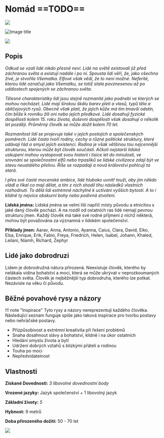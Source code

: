 # Nomád ==TODO==

<img src="/assets/sep_line.png"/>

![Image title](/assets/OW/races/Human.png)

<img src="/assets/sep_line.png"/>

## Popis

*Odkud se vzali lidé nikdo přesně neví. Lidé na světě existovali již před záchranou světa a existují nadále i po ní. Spousta lidí věří, že, jako všechno živé, je stvořila Všematka. Elfové však vědí, že to není možné. Neferité, kterou lidé označují jako Všematku, se totiž stala povznesenou až po událostech spojených se záchranou světa.*

*Tělesné charakteristiky lidí jsou stejně rozmanité jako podnebí ve kterých se mohou nacházet. Lidé mají širokou škálu barev pleti a vlasů, typů těla a obličejových rysů. Obecně však platí, že jejich kůže má tím tmavší odstín, čím blíže k rovníku žili oni nebo jejich předkové. Lidé dosahují fyzické dospělosti kolem 15. roku života, duševní dospělosti však dosahují o několik let později. Průměrný člověk se může dožít kolem 70 let.*

*Rozmanitost lidí se projevuje také v jejich postojích a společenských poměrech. Lidé často tvoří rodiny, cechy a různé politické struktury, které udávají řád a smysl jejich existenci. Rodina je však většinou tou nejcennější strukturou, kterou může být člověk součástí. Ačkoli nejstarší lidská uskupení mohou vystopovat svou historii i tisíce let do minulosti, ve srovnání se společnostmi elfů nebo trpaslíků se lidské civilizace zdají být ve stavu neustálého přelivu. Říše se rozpadají a nová království pohlcují ta stará.*

*I přes své časté mocenské ambice, lidé hluboko uvnitř touží, aby jim někdo vládl a říkal co mají dělat, a tím z nich shodil tíhu následků vlastních rozhodnutí. To dělá lidi extrémně náchylné k uctívání vyšších bytostí. A to i klidně ty nejvíce obskurní bohy nebo podivná stvoření.*

**Lidská jména:** Lidská jména se velmi liší napříč místy původu a etnicitou s jaké daný člověk pochází. A na rozdíl od ostatních ras lidé nemají pevnou strukturu jmen. Každý člověk má také své rodné příjmení z nichž některá, mohou být považována za významná v lidském společenství.

**Příklady jmen:** Aarav, Anna, Antonio, Ayanna, Caius, Clara, David, Eiko, Elsa, Enrique, Erik, Fabio, Freya, Friedrich, Helen, Isabel, Johann, Khaled, Leilani, Niamh, Richard, Zephyr

## Lidé jako dobrodruzi

Lidem je dobrodružná nátura přirozená. Neexistuje člověk, kterého by nelákala vidina bohatství a moci, která se může ukrývat v neprozkoumaných částech světa. Člověk je nejběžnější typ dobrodruha, kterého lze potkat. Nezávisle na věku či původu.

## Běžné povahové rysy a názory

!!! note "Inspirace"
    Tyto rysy a názory nereprezentují každého člověka. Následující seznam funguje spíše jako taková inspirace pro tvorbu postavy nebo nehráčské postavy. 

- Přizpůsobivost a extrémní kreativita při řešení problémů
- Snaha dosáhnout slávy a bohatství, klidně i na úkor ostatních
- Hledání smyslu života a bytí
- Udržení dobrých vztahů s blízkými přáteli a rodinou
- Touha po moci
- Nepředvídatelnost

## Vlastnosti

**Získané Dovednosti:** *3 libovolné dovednostní body*

**Vrozené jazyky:** Jazyk společenství + 1 libovolný jazyk

**Základní životy:** *5*

**Hybnost:** 9 metrů

**Doba přirozeného dožití:** 50 - 70 let

<img src="/assets/sep_line.png"/>
